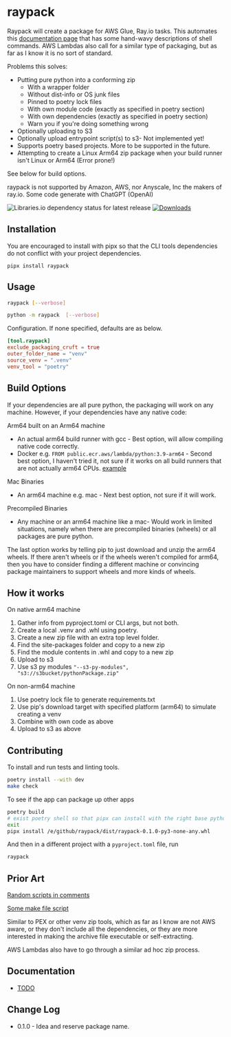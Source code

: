 # raypack

Raypack will create a package for AWS Glue, Ray.io tasks. This automates
this [documentation page](https://docs.aws.amazon.com/glue/latest/dg/edit-script-ray-env-dependencies.html) that has
some hand-wavy descriptions of shell commands. AWS Lambdas also call for a similar type of packaging, but as far as I 
know it is no sort of standard.

Problems this solves:
- Putting pure python into a conforming zip
  - With a wrapper folder
  - Without dist-info or OS junk files
  - Pinned to poetry lock files
  - With own module code (exactly as specified in poetry section)
  - With own dependencies (exactly as specified in poetry section)
  - Warn you if you're doing something wrong
- Optionally uploading to S3
- Optionally upload entrypoint script(s) to s3- Not implemented yet!
- Supports poetry based projects. More to be supported in the future.
- Attempting to create a Linux Arm64 zip package when your build runner isn't Linux or Arm64 (Error prone!)

See below for build options.

raypack is not supported by Amazon, AWS, nor Anyscale, Inc the makers of ray.io. Some code generate with ChatGPT (OpenAI)

![Libraries.io dependency status for latest release](https://img.shields.io/librariesio/release/pypi/raypack) [![Downloads](https://pepy.tech/badge/raypack/month)](https://pepy.tech/project/raypack/month)

## Installation

You are encouraged to install with pipx so that the CLI tools dependencies do not conflict with your project
dependencies.

```shell
pipx install raypack
```

## Usage

```bash
raypack [--verbose]
```

```bash
python -m raypack  [--verbose]
```

Configuration. If none specified, defaults are as below.

```toml
[tool.raypack]
exclude_packaging_cruft = true
outer_folder_name = "venv"
source_venv = ".venv"
venv_tool = "poetry"
```


## Build Options

If your dependencies are all pure python, the packaging will work on any machine. However, if your dependencies have any native code:

Arm64 built on an Arm64 machine
- An actual arm64 build runner with gcc - Best option, will allow compiling native code correctly.
- Docker e.g. `FROM public.ecr.aws/lambda/python:3.9-arm64` - Second best option, I haven't tried it, not sure if it
  works on all build runners that are not actually arm64
  CPUs. [example](https://github.com/localstack-samples/multi-iac-devops/blob/11cd419c79758c2d33951fed8f8c72a1f78a68f5/devops-tooling/docker/Dockerfile.layer#L1)

Mac Binaries
- An arm64 machine e.g. mac - Next best option, not sure if it will work.

Precompiled Binaries
- Any machine or an arm64 machine like a mac- Would work in limited situations, namely when there are precompiled
  binaries (wheels) or all packages are pure python.

The last option works by telling pip to just download and unzip the arm64 wheels. If there aren't wheels or if the wheels
weren't compiled for arm64, then you have to consider finding a different machine or convincing package maintainers to support wheels and more kinds of wheels.

## How it works

On native arm64 machine
1. Gather info from pyproject.toml or CLI args, but not both.
2. Create a local .venv and .whl using poetry.
3. Create a new zip file with an extra top level folder.
4. Find the site-packages folder and copy to a new zip
5. Find the module contents in .whl and copy to a new zip
6. Upload to s3
7. Use s3 py modules `"--s3-py-modules", "s3://s3bucket/pythonPackage.zip"`

On non-arm64 machine
1. Use poetry lock file to generate requirements.txt
2. Use pip's download target with specified platform (arm64) to simulate creating a venv
3. Combine with own code as above
4. Upload to s3 as above

## Contributing

To install and run tests and linting tools.

```bash
poetry install --with dev
make check
```

To see if the app can package up other apps

```bash
poetry build
# exist poetry shell so that pipx can install with the right base python
exit 
pipx install /e/github/raypack/dist/raypack-0.1.0-py3-none-any.whl
```

And then in a different project with a `pyproject.toml` file, run

```bash
raypack
```

## Prior Art

[Random scripts in comments](https://github.com/python-poetry/poetry/issues/1937#issuecomment-983754739)

[Some make file script](https://github.com/bhavintandel/py-packager)

Similar to PEX or other venv zip tools, which as far as I know are not AWS aware, or they don't include all the
dependencies, or they are more interested in making the archive file executable or self-extracting.

AWS Lambdas also have to go through a similar ad hoc zip process.

## Documentation

- [TODO](https://github.com/matthewdeanmartin/raypack/blob/main/docs/TODO.md)

## Change Log

- 0.1.0 - Idea and reserve package name.